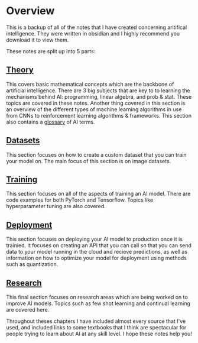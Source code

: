 # Overview
This is a backup of all of the notes that I have created concerning aritifical intelligence. They were written in obsidian and I highly recommend you download it to view them.

These notes are split up into 5 parts:

## [Theory](https://github.com/checht71/AI-Notes/tree/main/AI%20Vault/General%20AI%20Notes/0.%20Theory)
This covers basic mathematical concepts which are the backbone of artificial intelligence. There are 3 big subjects that are key to to learning the mechanisms behind AI: programming, linear algebra, and prob & stat. These topics are covered in these notes. Another thing covered in this section is an overview of the different types of machine learning algorithms in use from CNNs to reinforcement learning algorithms & frameworks. This section also contains a [glossary](https://github.com/checht71/AI-Notes/blob/main/AI%20Vault/General%20AI%20Notes/0.%20Theory/Glossary.md) of AI terms.

## [Datasets](https://github.com/checht71/AI-Notes/tree/main/AI%20Vault/General%20AI%20Notes/1.%20Datasets)
This section focuses on how to create a custom dataset that you can train your model on. The main focus of this section is on image datasets.

## [Training](https://github.com/checht71/AI-Notes/tree/main/AI%20Vault/General%20AI%20Notes/2.%20Training)
This section focuses on all of the aspects of training an AI model. There are code examples for both PyTorch and Tensorflow. Topics like hyperparameter tuning are also covered.

## [Deployment](https://github.com/checht71/AI-Notes/tree/main/AI%20Vault/General%20AI%20Notes/3.%20Deployment)
This section focuses on deploying your AI model to production once it is trainied. It focuses on creating an API that you can call so that you can send data to your model running in the cloud and recieve predictions, as well as information on how to optimize your model for deployment using methods such as quantization.

## [Research](https://github.com/checht71/AI-Notes/tree/main/AI%20Vault/General%20AI%20Notes/4.%20Research)
This final section focuses on research areas which are being worked on to improve AI models. Topics such as few shot learning and continual learning are covered here.

Throughout theses chapters I have included almost every source that I've used, and included links to some textbooks that I think are spectacular for people trying to learn about AI at any skill level. I hope these notes help you!
